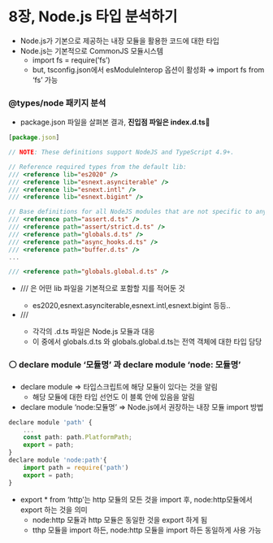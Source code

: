 # 8장, Node.js 타입 분석하기

- Node.js가 기본으로 제공하는 내장 모듈을 활용한 코드에 대한 타입
- Node.js는 기본적으로 CommonJS 모듈시스템
  - import fs = require(’fs’)
  - but, tsconfig.json에서 esModuleInterop 옵션이 활성화 ⇒ import fs from ‘fs’ 가능

### @types/node 패키지 분석

- package.json 파일을 살펴본 결과, **진입점 파일은 index.d.ts**👀

```jsx
[package.json]

// NOTE: These definitions support NodeJS and TypeScript 4.9+.

// Reference required types from the default lib:
/// <reference lib="es2020" />
/// <reference lib="esnext.asynciterable" />
/// <reference lib="esnext.intl" />
/// <reference lib="esnext.bigint" />

// Base definitions for all NodeJS modules that are not specific to any version of TypeScript:
/// <reference path="assert.d.ts" />
/// <reference path="assert/strict.d.ts" />
/// <reference path="globals.d.ts" />
/// <reference path="async_hooks.d.ts" />
/// <reference path="buffer.d.ts" />
...

/// <reference path="globals.global.d.ts" />
```

- /// <reference lib /> 은 어떤 lib 파일을 기본적으로 포함할 지를 적어둔 것
  - es2020,esnext.asynciterable,esnext.intl,esnext.bigint 등등..
- /// <reference path />
  - 각각의 .d.ts 파일은 Node.js 모듈과 대응
  - 이 중에서 globals.d.ts 와 globals.global.d.ts는 전역 객체에 대한 타입 담당

### ⚪ declare module ‘모듈명’ 과 declare module ‘node: 모듈명’

- declare module ⇒ 타입스크립트에 해당 모듈이 있다는 것을 알림
  - 해당 모듈에 대한 타입 선언도 이 블록 안에 있음을 알림
- declare module ‘node:모듈명’ ⇒ Node.js에서 권장하는 내장 모듈 import 방법

```jsx
declare module 'path' {
	...
	const path: path.PlatformPath;
	export = path;
}
declare module 'node:path'{
	import path = require('path')
	export = path;
}
```

- export \* from ‘http’는 http 모듈의 모든 것을 import 후, node:http모듈에서 export 하는 것을 의미
  - node:http 모듈과 http 모듈은 동일한 것을 export 하게 됨
  - tthp 모듈을 import 하든, node:http 모듈을 import 하든 동일하게 사용 가능
